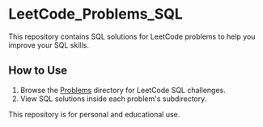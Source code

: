# LeetCode_Problems_SQL

This repository contains SQL solutions for LeetCode problems to help you improve your SQL skills.

## How to Use

1. Browse the [Problems](problems) directory for LeetCode SQL challenges.
2. View SQL solutions inside each problem's subdirectory.

This repository is for personal and educational use.
